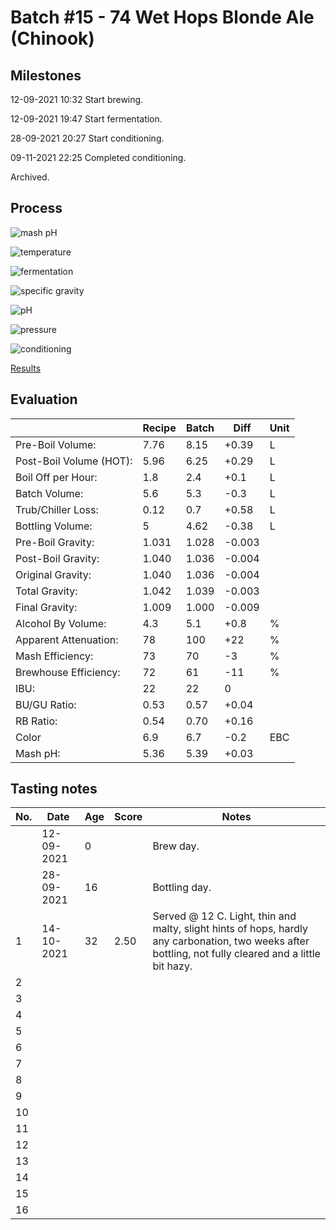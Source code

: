 # Batch #15 - 74 Wet Hops Blonde Ale (Chinook)

## Milestones

12-09-2021 10:32 Start brewing.

12-09-2021 19:47 Start fermentation.

28-09-2021 20:27 Start conditioning.

09-11-2021 22:25 Completed conditioning.

Archived.

## Process

![mash pH](mash_ph.png)

![temperature](temperature.png)

![fermentation](fermentation.png)

![specific gravity](gravity.png)

![pH](ph.png)

![pressure](pressure.png)

![conditioning](conditioning.png)

[Results](./Batch_15_results.pdf)

## Evaluation

|                         | Recipe | Batch | Diff   | Unit |
|-------------------------|--------|-------|--------|------|
| Pre-Boil Volume:        | 7.76   | 8.15  | +0.39  | L    |
| Post-Boil Volume (HOT): | 5.96   | 6.25  | +0.29  | L    |
| Boil Off per Hour:      | 1.8    | 2.4   | +0.1   | L    |
| Batch Volume:           | 5.6    | 5.3   | -0.3   | L    |
| Trub/Chiller Loss:      | 0.12   | 0.7   | +0.58  | L    |
| Bottling Volume:        | 5      | 4.62  | -0.38  | L    |
| Pre-Boil Gravity:       | 1.031  | 1.028 | -0.003 |      |
| Post-Boil Gravity:      | 1.040  | 1.036 | -0.004 |      |
| Original Gravity:       | 1.040  | 1.036 | -0.004 |      |
| Total Gravity:          | 1.042  | 1.039 | -0.003 |      |
| Final Gravity:          | 1.009  | 1.000 | -0.009 |      |
| Alcohol By Volume:      | 4.3    | 5.1   | +0.8   | %    |
| Apparent Attenuation:   | 78     | 100   | +22    | %    |
| Mash Efficiency:        | 73     | 70    | -3     | %    |
| Brewhouse Efficiency:   | 72     | 61    | -11    | %    |
| IBU:                    | 22     | 22    | 0      |      |
| BU/GU Ratio:            | 0.53   | 0.57  | +0.04  |      |
| RB Ratio:               | 0.54   | 0.70  | +0.16  |      |
| Color                   | 6.9    | 6.7   | -0.2   | EBC  |
| Mash pH:                | 5.36   | 5.39  | +0.03  |      |

## Tasting notes

| No. | Date       | Age | Score | Notes |
|-----|------------|-----|-------|-------|
|     | 12-09-2021 |   0 |       | Brew day. |
|     | 28-09-2021 |  16 |       | Bottling day. |
|   1 | 14-10-2021 |  32 |  2.50 | Served @ 12 C. Light, thin and malty, slight hints of hops, hardly any carbonation, two weeks after bottling, not fully cleared and a little bit hazy. |
|   2 |            |     |       |  |
|   3 |            |     |       |  |
|   4 |            |     |       |  |
|   5 |            |     |       |  |
|   6 |            |     |       |  |
|   7 |            |     |       |  |
|   8 |            |     |       |  |
|   9 |            |     |       |  |
|  10 |            |     |       |  |
|  11 |            |     |       |  |
|  12 |            |     |       |  |
|  13 |            |     |       |  |
|  14 |            |     |       |  |
|  15 |            |     |       |  |
|  16 |            |     |       |  |

